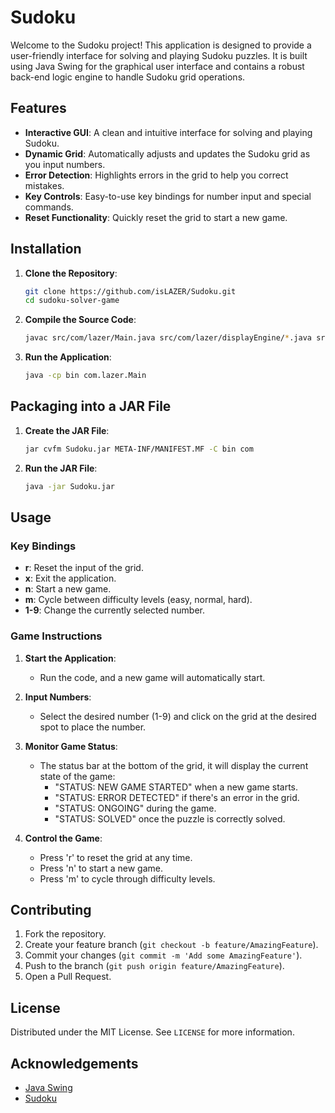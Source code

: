 # Sudoku

Welcome to the Sudoku project! This application is designed to provide a user-friendly interface for solving and playing Sudoku puzzles. It is built using Java Swing for the graphical user interface and contains a robust back-end logic engine to handle Sudoku grid operations.

## Features

- **Interactive GUI**: A clean and intuitive interface for solving and playing Sudoku.
- **Dynamic Grid**: Automatically adjusts and updates the Sudoku grid as you input numbers.
- **Error Detection**: Highlights errors in the grid to help you correct mistakes.
- **Key Controls**: Easy-to-use key bindings for number input and special commands.
- **Reset Functionality**: Quickly reset the grid to start a new game.

## Installation

1. **Clone the Repository**:
   ```bash
   git clone https://github.com/isLAZER/Sudoku.git
   cd sudoku-solver-game
   ```

2. **Compile the Source Code**:
   ```bash
   javac src/com/lazer/Main.java src/com/lazer/displayEngine/*.java src/com/lazer/logicEngine/*.java
   ```

3. **Run the Application**:
   ```bash
   java -cp bin com.lazer.Main
   ```

## Packaging into a JAR File

1. **Create the JAR File**:
   ```bash
   jar cvfm Sudoku.jar META-INF/MANIFEST.MF -C bin com
   ```

2. **Run the JAR File**:
   ```bash
   java -jar Sudoku.jar
   ```

## Usage

### Key Bindings

- **r**: Reset the input of the grid.
- **x**: Exit the application.
- **n**: Start a new game.
- **m**: Cycle between difficulty levels (easy, normal, hard).
- **1-9**: Change the currently selected number.

### Game Instructions

1. **Start the Application**:
   - Run the code, and a new game will automatically start.
   
2. **Input Numbers**:
   - Select the desired number (1-9) and click on the grid at the desired spot to place the number.
   
3. **Monitor Game Status**:
   - The status bar at the bottom of the grid, it will display the current state of the game:
     - "STATUS: NEW GAME STARTED" when a new game starts.
     - "STATUS: ERROR DETECTED" if there's an error in the grid.
     - "STATUS: ONGOING" during the game.
     - "STATUS: SOLVED" once the puzzle is correctly solved.
   
4. **Control the Game**:
   - Press 'r' to reset the grid at any time.
   - Press 'n' to start a new game.
   - Press 'm' to cycle through difficulty levels.

## Contributing

1. Fork the repository.
2. Create your feature branch (`git checkout -b feature/AmazingFeature`).
3. Commit your changes (`git commit -m 'Add some AmazingFeature'`).
4. Push to the branch (`git push origin feature/AmazingFeature`).
5. Open a Pull Request.

## License

Distributed under the MIT License. See `LICENSE` for more information.

## Acknowledgements

- [Java Swing](https://docs.oracle.com/javase/tutorial/uiswing/)
- [Sudoku](https://en.wikipedia.org/wiki/Sudoku)

